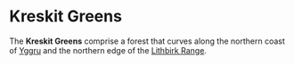 # Kreskit Greens

The **Kreskit Greens** comprise a forest that curves along the northern coast of [Yggru](index.md) and the northern edge of the [Lithbirk Range](lithbirk-range.md).
